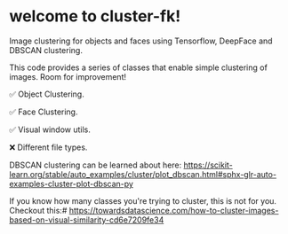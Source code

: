 # welcome to cluster-fk! #
Image clustering for objects and faces using Tensorflow, DeepFace and DBSCAN clustering.

This code provides a series of classes that enable simple clustering of images. Room for improvement!

✅ Object Clustering.

✅ Face Clustering.

✅ Visual window utils.

❌ Different file types.


DBSCAN clustering can be learned about here:
https://scikit-learn.org/stable/auto_examples/cluster/plot_dbscan.html#sphx-glr-auto-examples-cluster-plot-dbscan-py

If you know how many classes you're trying to cluster, this is not for you. Checkout this:#
https://towardsdatascience.com/how-to-cluster-images-based-on-visual-similarity-cd6e7209fe34

